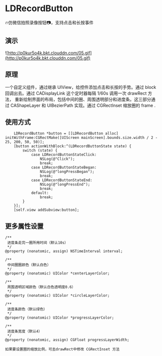 # LDRecordButton
🔥仿微信拍照录像按钮📷，支持点击和长按事件

## 演示
![http://p0kur5o4k.bkt.clouddn.com/05.gif](http://p0kur5o4k.bkt.clouddn.com/05.gif)
## 原理
一个自定义组件，通过继承 UIView，给控件添加点击和长按的手势。通过 block 回调出去。通过 CADisplayLink 这个定时器每隔 1/60s 调用一次 drawRect 方法， 重新绘制界面的布局，包括中间的圈、周围透明部分和进度条。这三部分通过 CAShapeLayer 和 UIBezierPath 实现。通过 CGRectInset 缩放圈的 frame .

## 使用方式
```
    LDRecordButton *button = [[LDRecordButton alloc] initWithFrame:CGRectMake([UIScreen mainScreen].bounds.size.width / 2 - 25, 200, 50, 50)];
    [button actionWithBlock:^(LDRecordButtonState state) {
        switch (state) {
            case LDRecordButtonStateClick:
                NSLog(@"Click");
                break;
            case LDRecordButtonStateBegan:
                NSLog(@"longPressBegan");
                break;
            case LDRecordButtonStateEnd:
                NSLog(@"longPressEnd");
                break;
            default:
                break;
        }
    }];
    [self.view addSubview:button];
```
## 更多属性设置
```
/**
 进度条走完一圈所用时间（默认10s）
 */
@property (nonatomic, assign) NSTimeInterval interval;

/**
 中间圈圈颜色（默认白色）
 */
@property (nonatomic) UIColor *centerLayerColor;

/**
 周围透明区域颜色（默认白色透明度0.6）
 */
@property (nonatomic) UIColor *circleLayerColor;

/**
 进度条颜色（默认绿色）
 */
@property (nonatomic) UIColor *progressLayerColor;

/**
 进度条宽度（默认4）
 */
@property (nonatomic, assign) CGFloat progressLayerWidth;

如果要设置圈的缩放比例，可去drawRect中修改 CGRectInset 方法
```
